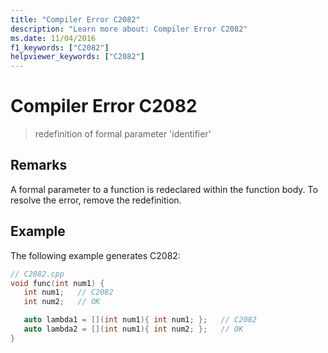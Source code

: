 ```yaml
---
title: "Compiler Error C2082"
description: "Learn more about: Compiler Error C2082"
ms.date: 11/04/2016
f1_keywords: ["C2082"]
helpviewer_keywords: ["C2082"]
---
```

# Compiler Error C2082

> redefinition of formal parameter 'identifier'

## Remarks

A formal parameter to a function is redeclared within the function body. To resolve the error, remove the redefinition.

## Example

The following example generates C2082:

```cpp
// C2082.cpp
void func(int num1) {
   int num1;   // C2082
   int num2;   // OK

   auto lambda1 = [](int num1){ int num1; };   // C2082
   auto lambda2 = [](int num1){ int num2; };   // OK
}
```
